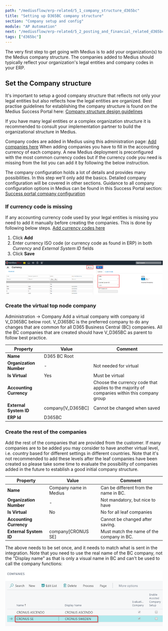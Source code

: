 ```yaml
---
path: "/mediusflow/erp-related/5_1_company_structure_d365bc"
title: "Setting up D365BC company structure"
section: "Company setup and config"
module: "AP Automation"
next: "/mediusflow/erp-related/5_2_posting_and_financial_related_d365bc"
tags: ["d365bc"]
---
```

The very first step to get going with Medius is to add your organization(s) to the Medius company structure. The companies added to Medius should typically reflect your organization's legal entities and company codes in your ERP.

## Set the Company structure
It's important to setup a good company structure that reflects not only your legal entities but also reflects how the legal entities are organized.
Best practise guidelines for establishing the company structure is found on the Medius Success Portal here: [Company structure design guidelines](https://success.mediusflow.com/documentation/administration_guide/administration_pages/configuration_tutorials/company_structure/)

If you have many legal entities or a complex organization structure it is recommended to consult your implementation partner to build the organizational structure in Medius.

Company codes are added in Medius using this administration page: [Add companies here](https://cloud.mediusflow.com/$TenantNameQA/#/Administration/Medius.Core.Entities.Company)
When adding companies you have to fill in the accounting currency of each company. A new Medius deployment is preconfigured with the most common currency codes but if the currency code you need is missing from the list you can add it by following the below instruction.

The company configuration holds a lot of details and provides many possibilities. In this step we'll only add the basics. Detailed company configuration will be covered in other sections.
Guidance to all company configuration options in Medius can be found in this Success Portal section: [Success portal company configuration](https://success.mediusflow.com/documentation/administration_guide/administration_pages/company/)

### If currency code is missing
If any accounting currency code used by your legal entities is missing you need to add it manually before creating the companies. This is done by following below steps.
[Add currency codes here](https://cloud.mediusflow.com/$TenantNameQA/#/Administration/Medius.Core.Entities.Currency)

1. Click **Add**
2. Enter currency ISO code (or currency code as found in ERP) in both *Currency* and *External System ID* fields
3. Click **Save**

![](../../images/AddCurrencyCode.png)

### Create the virtual top node company
Administration -> Company
Add a virtual company with company id V_D365BC below root. V_D365BC is the preferred company to do any changes that are common for all D365 Business Central (BC) companies. All the BC companies that are created should have V_D365BC as parent to follow best practice. 

Property | Value | Comment
--- | --- | ---
**Name** | D365 BC Root | 
**Organization Number** | - | Not needed for virtual
**Is Virtual** | Yes | Must be virtual
**Accounting Currency** |  | Choose the currency code that applies to the majority of companies within this company group
**External System ID** | company[V_D365BC] | Cannot be changed when saved
**ERP Id** | D365BC | 

### Create the rest of the companies
Add the rest of the companies that are provided from the customer. If many companies are to be added you may consider to have another virtual level, i.e. country based for different settings in different countries. Note that it's not recommended to add these levels after the leaf companies have been created so please take some time to evaluate the possibility of companies added in the future to establish a good initial company structure.

Property | Value | Comment
--- | --- | ---
**Name** | Company name in Medius | Can be different from the name in BC.
**Organization Number** | - | Not mandatory, but nice to have
**Is Virtual** | No | No for all leaf companies
**Accounting Currency** |  | Cannot be changed after saving.
**External System ID** | company[CRONUS SE] | Must match the name of the company in BC.

The above needs to be set once, and it needs to match what is sent in the integration.
Note that you need to use the real name of the BC company, not the "Display name" as that is only a visual name in BC and can't be used to call the company functions:

![](../../images/BC_CompanyName.png)

